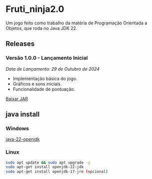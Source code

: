 # Fruti_ninja2.0

Um jogo feito como trabalho da matéria de Programação Orientada a Objetos, que roda no Java JDK 22.

## Releases

### Versão 1.0.0 - Lançamento Inicial
*Data de Lançamento: 29 de Outubro de 2024*

- Implementação básica do jogo.
- Gráficos e sons iniciais.
- Funcionalidade de pontuação.

[Baixar JAR](https://github.com/m4rco0/fruti_ninja2.0/releases/download/untagged-83967be7b4c52362567a/fruti-ninja.jar)

## java install
### Windows
[java-22-openjdk](https://download.oracle.com/java/22/archive/jdk-22.0.2_windows-x64_bin.exe)

### Linux

```bash
sudo apt update && sudo apt upgrade -y
sudo apt-get install openjdk-22-jdk
sudo apt-get install openjdk-17-jre (opcional)
